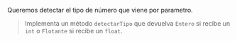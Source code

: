 Queremos detectar el tipo de número que viene por parametro.

> Implementa un método `detectarTipo` que devuelva `Entero` si recibe un `int` o `Flotante` si recibe un `float`.